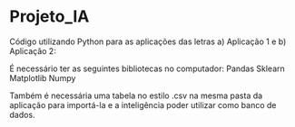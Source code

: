 # Projeto_IA

Código utilizando Python para as aplicações das letras a) Aplicação 1 e b) Aplicação 2: 

É necessário ter as seguintes bibliotecas no computador:
Pandas
Sklearn
Matplotlib
Numpy

Também é necessária uma tabela no estilo .csv na mesma pasta da aplicação para importá-la e a inteligência poder utilizar como banco de dados.
